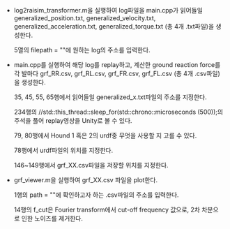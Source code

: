 * log2raisim_transformer.m을 실행하여 log파일을 main.cpp가 읽어들일 generalized_position.txt, generalized_velocity.txt, generalized_acceleration.txt, generalized_torque.txt (총 4개 .txt파일)을 생성한다.

  5열의 filepath = ""에 원하는 log의 주소를 입력한다.



* main.cpp를 실행하여 해당 log를 replay하고, 계산한 ground reaction force를 각 발마다 grf_RR.csv, grf_RL.csv, grf_FR.csv, grf_FL.csv (총 4개 .csv파일)을 생성한다.
  
  35, 45, 55, 65행에서 읽어들일 generalized_x.txt파일의 주소를 지정한다.
  
  234행의 //std::this_thread::sleep_for(std::chrono::microseconds (500));의 주석을 풀어 replay영상을 Unity로 볼 수 있다.
  
  79, 80행에서 Hound 1 혹은 2의 urdf중 무엇을 사용할 지 고를 수 있다.
  
  78행에서 urdf파일의 위치를 지정한다.
  
  146~149행에서 grf_XX.csv파일을 저장할 위치를 지정한다.



* grf_viewer.m을 실행하여 grf_XX.csv 파일을 plot한다.
  
  1행의 path = ""에 확인하고자 하는 .csv파일의 주소를 입력한다.
  
  14행의 f_cut은 Fourier transform에서 cut-off frequency 값으로, 2차 차분으로 인한 노이즈를 제거한다.
